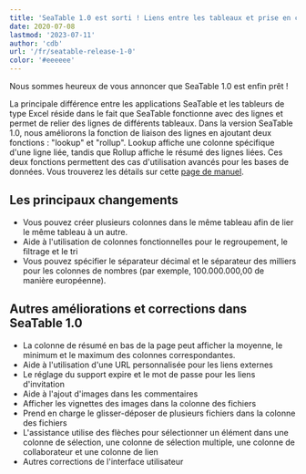 ```yaml
---
title: 'SeaTable 1.0 est sorti ! Liens entre les tableaux et prise en charge du format de numérotation européen - SeaTable'
date: 2020-07-08
lastmod: '2023-07-11'
author: 'cdb'
url: '/fr/seatable-release-1-0'
color: '#eeeeee'
---
```


Nous sommes heureux de vous annoncer que SeaTable 1.0 est enfin prêt !

La principale différence entre les applications SeaTable et les tableurs de type Excel réside dans le fait que SeaTable fonctionne avec des lignes et permet de relier des lignes de différents tableaux. Dans la version SeaTable 1.0, nous améliorons la fonction de liaison des lignes en ajoutant deux fonctions : "lookup" et "rollup". Lookup affiche une colonne spécifique d'une ligne liée, tandis que Rollup affiche le résumé des lignes liées. Ces deux fonctions permettent des cas d'utilisation avancés pour les bases de données. Vous trouverez les détails sur cette [page de manuel](https://docs.seatable.io/published/seatable-user-manual/link.md).

## Les principaux changements

- Vous pouvez créer plusieurs colonnes dans le même tableau afin de lier le même tableau à un autre.
- Aide à l'utilisation de colonnes fonctionnelles pour le regroupement, le filtrage et le tri
- Vous pouvez spécifier le séparateur décimal et le séparateur des milliers pour les colonnes de nombres (par exemple, 100.000.000,00 de manière européenne).

## Autres améliorations et corrections dans SeaTable 1.0

- La colonne de résumé en bas de la page peut afficher la moyenne, le minimum et le maximum des colonnes correspondantes.
- Aide à l'utilisation d'une URL personnalisée pour les liens externes
- Le réglage du support expire et le mot de passe pour les liens d'invitation
- Aide à l'ajout d'images dans les commentaires
- Afficher les vignettes des images dans la colonne des fichiers
- Prend en charge le glisser-déposer de plusieurs fichiers dans la colonne des fichiers
- L'assistance utilise des flèches pour sélectionner un élément dans une colonne de sélection, une colonne de sélection multiple, une colonne de collaborateur et une colonne de lien
- Autres corrections de l'interface utilisateur
